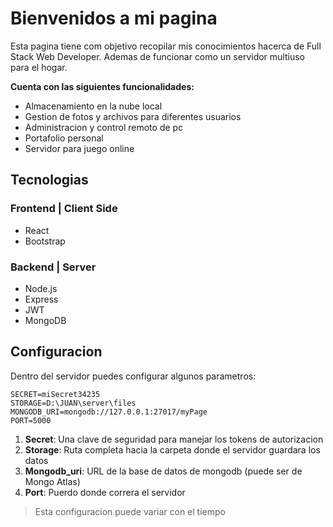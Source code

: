 # Bienvenidos a mi pagina
Esta pagina tiene com objetivo recopilar mis conocimientos hacerca de Full Stack Web Developer.
Ademas de funcionar como un servidor multiuso para el hogar.

**Cuenta con las siguientes funcionalidades:**
 - Almacenamiento en la nube local
 - Gestion de fotos y archivos para diferentes usuarios
 - Administracion y control remoto de pc
 - Portafolio personal
 - Servidor para juego online

## Tecnologias

###  Frontend | Client Side
 - React
 - Bootstrap

###  Backend | Server
 - Node.js
 - Express
 - JWT
 - MongoDB

## Configuracion
Dentro del servidor puedes configurar algunos parametros:

    SECRET=miSecret34235
    STORAGE=D:\JUAN\server\files
    MONGODB_URI=mongodb://127.0.0.1:27017/myPage
    PORT=5000

 1. **Secret**: Una clave de seguridad para manejar los tokens de autorizacion
 2. **Storage**: Ruta completa hacia la carpeta donde el servidor guardara los datos
 3. **Mongodb_uri**: URL de la base de datos de mongodb (puede ser de Mongo Atlas)
 4. **Port**: Puerdo donde correra el servidor

> Esta configuracion puede variar con el tiempo
